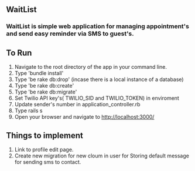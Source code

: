 ## WaitList
### WaitList is simple web application for managing appointment's and send easy reminder via SMS to guest's.

## To Run

1. Navigate to the root directory of the app in your command line.
2. Type 'bundle install'
3. Type 'be rake db:drop' (incase there is a local instance of a database)
4. Type 'be rake db:create'
5. Type 'be rake db:migrate'
6. Set Twilio API key's( TWILIO_SID and TWILIO_TOKEN) in enviroment
7. Update sender's number in application_controller.rb
8. Type rails s
9. Open your browser and navigate to [http://localhost:3000/](http://localhost:3000)
 ## Things to implement
 1. Link to profile edit page.
 2. Create new migration for new cloum in user for Storing default message for sending sms to contact.